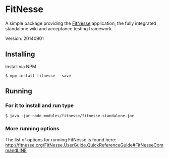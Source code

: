 # FitNesse
A simple package providing the [FitNesse](http://fitnesse.org/) application, the fully integrated standalone wiki and acceptance testing framework.

Version: 20140901

## Installing
Install via NPM

```
$ npm install fitnesse --save

```

## Running

### For it to install and run type

```
$ java -jar node_modules/fitnesse/fitnesse-standalone.jar

```

### More running options

The list of options for running FitNesse is found here: 
http://fitnesse.org/FitNesse.UserGuide.QuickReferenceGuide#FitNesseCommandLINE